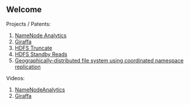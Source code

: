 ## Welcome

Projects / Patents:

1. [NameNode Analytics](https://github.com/paypal/NNAnalytics)
2. [Giraffa](https://github.com/GiraffaFS/giraffa)
3. [HDFS Truncate](https://issues.apache.org/jira/browse/HDFS-3107)
4. [HDFS Standby Reads](https://issues.apache.org/jira/browse/HDFS-12943)
5. [Geographically-distributed file system using coordinated namespace replication](https://patentimages.storage.googleapis.com/2f/a7/f9/e51a8b6ae60f82/WO2015153045A1.pdf)

Videos:
1. [NameNodeAnalytics](https://www.youtube.com/watch?v=9xlB5C88tbk)
2. [Giraffa](https://www.youtube.com/watch?v=tRVLNm_HM3I)
